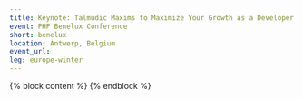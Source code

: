 ```yaml
---
title: Keynote: Talmudic Maxims to Maximize Your Growth as a Developer - Yitzchok Willroth
event: PHP Benelux Conference
short: benelux
location: Antwerp, Belgium
event_url: 
leg: europe-winter
---
```

{% block content %}
{% endblock %}